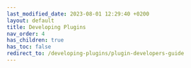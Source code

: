 ```yaml
---
last_modified_date: 2023-08-01 12:29:40 +0200
layout: default
title: Developing Plugins
nav_order: 4
has_children: true
has_toc: false
redirect_to: /developing-plugins/plugin-developers-guide
---
```

